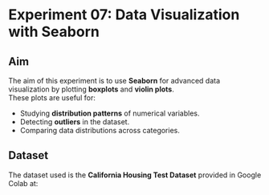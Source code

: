 # Experiment 07: Data Visualization with Seaborn

## Aim
The aim of this experiment is to use **Seaborn** for advanced data visualization by plotting **boxplots** and **violin plots**.  
These plots are useful for:
- Studying **distribution patterns** of numerical variables.  
- Detecting **outliers** in the dataset.  
- Comparing data distributions across categories.  

## Dataset
The dataset used is the **California Housing Test Dataset** provided in Google Colab at:
